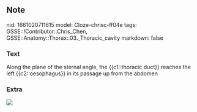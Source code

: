 ## Note
nid: 1661020711615
model: Cloze-chrisc-ff04e
tags: GSSE::!Contributor::Chris_Chen, GSSE::Anatomy::Thorax::03._Thoracic_cavity
markdown: false

### Text
<div class='toggle'>
  Along the plane of the sternal angle, the {{c1::thoracic duct}}
  reaches the left {{c2::oesophagus}} in its passage up from the
  abdomen
</div>

### Extra
<img src="1364t.jpg">
